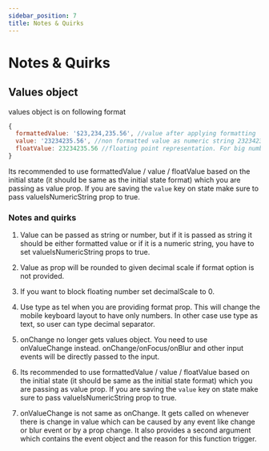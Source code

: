 ```yaml
---
sidebar_position: 7
title: Notes & Quirks
---
```


# Notes & Quirks

## Values object

values object is on following format

```js
{
  formattedValue: '$23,234,235.56', //value after applying formatting
  value: '23234235.56', //non formatted value as numeric string 23234235.56, if you are setting this value to state make sure to pass valueIsNumericString prop to true
  floatValue: 23234235.56 //floating point representation. For big numbers it can have exponential syntax
}
```

Its recommended to use formattedValue / value / floatValue based on the initial state (it should be same as the initial state format) which you are passing as value prop. If you are saving the `value` key on state make sure to pass valueIsNumericString prop to true.

### Notes and quirks

1. Value can be passed as string or number, but if it is passed as string it should be either formatted value or if it is a numeric string, you have to set valueIsNumericString props to true.

2. Value as prop will be rounded to given decimal scale if format option is not provided.

3. If you want to block floating number set decimalScale to 0.

4. Use type as tel when you are providing format prop. This will change the mobile keyboard layout to have only numbers. In other case use type as text, so user can type decimal separator.

5. onChange no longer gets values object. You need to use onValueChange instead. onChange/onFocus/onBlur and other input events will be directly passed to the input.

6. Its recommended to use formattedValue / value / floatValue based on the initial state (it should be same as the initial state format) which you are passing as value prop. If you are saving the `value` key on state make sure to pass valueIsNumericString prop to true.

7. onValueChange is not same as onChange. It gets called on whenever there is change in value which can be caused by any event like change or blur event or by a prop change. It also provides a second argument which contains the event object and the reason for this function trigger.

